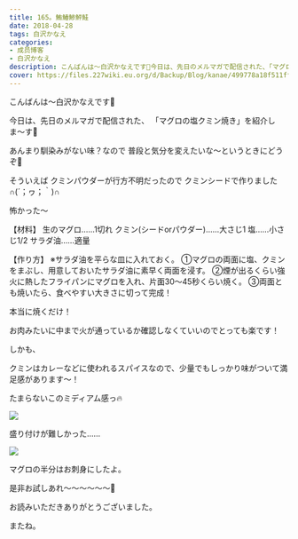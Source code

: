```yaml
---
title: 165。鮪鰆鯵鮃鮭
date: 2018-04-28
tags: 白沢かなえ
categories: 
- 成员博客
- 白沢かなえ
description: こんばんは〜白沢かなえです🌷今日は、先日のメルマガで配信された、「マグロの塩クミン焼き」を紹介しま〜す🌸あんまり馴染みがない味？なので普段と気分を変えたいな〜...
cover: https://files.227wiki.eu.org/d/Backup/Blog/kanae/499778a18f511ff853d0075f95472.jpg 
---
```









こんばんは〜白沢かなえです🌷



今日は、先日のメルマガで配信された、
「マグロの塩クミン焼き」を紹介しま〜す🌸





あんまり馴染みがない味？なので
普段と気分を変えたいな〜というときにどうぞ🌸








そういえば
クミンパウダーが行方不明だったので
クミンシードで作りました∩(´；ヮ；｀)∩

怖かった〜











【材料】
生のマグロ……1切れ
クミン(シードorパウダー)……大さじ1
塩……小さじ1/2
サラダ油……適量

【作り方】
※サラダ油を平らな皿に入れておく。
①マグロの両面に塩、クミンをまぶし、用意しておいたサラダ油に素早く両面を浸す。
②煙が出るくらい強火に熱したフライパンにマグロを入れ、片面30〜45秒くらい焼く。
③両面とも焼いたら、食べやすい大きさに切って完成！









本当に焼くだけ！

お肉みたいに中まで火が通っているか確認しなくていいのでとっても楽です！




しかも、

クミンはカレーなどに使われるスパイスなので、少量でもしっかり味がついて満足感があります〜！









たまらないこのミディアム感っ🔥

![](https://files.227wiki.eu.org/d/Backup/Blog/kanae/499778a18f511ff853d0075f95472.jpg)


盛り付けが難しかった……








![](https://files.227wiki.eu.org/d/Backup/Blog/kanae/499778a18f511ff853d0075f95472-01.jpg)



マグロの半分はお刺身にしたよ。











是非お試しあれ〜〜〜〜〜〜🌸













お読みいただきありがとうございました。


またね。



